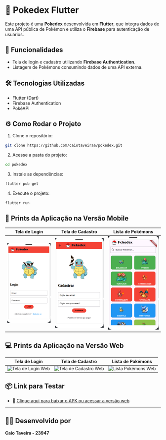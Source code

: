 # 📱 Pokedex Flutter

Este projeto é uma **Pokedex** desenvolvida em **Flutter**, que integra dados de uma API pública de Pokémon e utiliza o **Firebase** para autenticação de usuários.

## 🚀 Funcionalidades

- Tela de login e cadastro utilizando **Firebase Authentication**.
- Listagem de Pokémons consumindo dados de uma API externa.

## 🛠️ Tecnologias Utilizadas

- Flutter (Dart)
- Firebase Authentication
- PokéAPI

## ⚙️ Como Rodar o Projeto

1. Clone o repositório:

```bash
git clone https://github.com/caiotaveiraa/pokedex.git
```

2. Acesse a pasta do projeto:

```bash
cd pokedex
```

3. Instale as dependências:

```bash
flutter pub get
```

4. Execute o projeto:

```bash
flutter run
```

## 📱 Prints da Aplicação na Versão Mobile

| Tela de Login | Tela de Cadastro | Lista de Pokémons |
|:-------------:|:----------------:|:-----------------:|
| ![Tela de Login](imagens/login.png) | ![Tela de Cadastro](imagens/cadastro.png) | ![Lista Pokémons](imagens/lista.png) | ![Pesquisa na Lista](imagens/pesquisa.png) |

## 💻 Prints da Aplicação na Versão Web

| Tela de Login | Tela de Cadastro | Lista de Pokémons |
|:-------------:|:----------------:|:-----------------:|
| ![Tela de Login Web](imagens/) | ![Tela de Cadastro Web](imagens/) | ![Lista Pokémons Web](imagens/) |

## 📦 Link para Testar

- 🔗 [Clique aqui para baixar o APK ou acessar a versão web](link_para_o_apk_ou_web)

---

## 👨‍🎓 Desenvolvido por

**Caio Taveira - 23947**